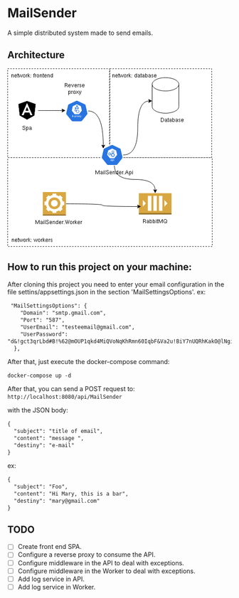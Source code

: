 # MailSender
A simple distributed system made to send emails.

## Architecture
![alt text](https://github.com/hd1fernando/MailSender/blob/main/docs/Untitled%20Diagram.drawio.png?raw=true)


## How to run this project on your machine:
After cloning this project you need to enter your email configuration in the file settins/appsettings.json in the section 'MailSettingsOptions'.
ex:
```
 "MailSettingsOptions": {
    "Domain": "smtp.gmail.com",
    "Port": "587",
    "UserEmail": "testeemail@gmail.com",
    "UserPassword": "d&!gct3qrLbd#B!%62@mOUP1qkd4MiQVoNqKhRmn60IqbF&Va2u!BiY7nUQRhKakO@lNgivtu45yL#GF7!DB%kgVve0P^yKYFNe"
  },
```

After that, just execute the docker-compose command:
```
docker-compose up -d
```

After that, you can send a POST request to:
``` http://localhost:8080/api/MailSender ```

with the JSON body:

```
{
  "subject": "title of email",
  "content": "message ",
  "destiny": "e-mail"
}
```
ex:
```
{
  "subject": "Foo",
  "content": "Hi Mary, this is a bar",
  "destiny": "mary@gmail.com"
}
```


## TODO
- [ ] Create front end SPA.
- [ ] Configure a reverse proxy to consume the API.
- [ ] Configure middleware in the API to deal with exceptions.
- [ ] Configure middleware in the Worker to deal with exceptions.
- [ ] Add log service in API.
- [ ] Add log service in Worker.
